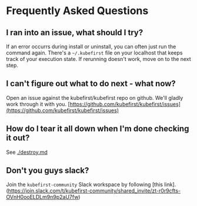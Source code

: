 # Frequently Asked Questions

## I ran into an issue, what should I try?

If an error occurrs during install or uninstall, you can often just run the command again. There's a `~/.kubefirst` file on your localhost that keeps track of your execution state. If rerunning doesn't work, move on to the next step.

## I can't figure out what to do next - what now?

Open an issue against the kubefirst/kubefirst repo on github. We'll gladly work through it with you.
[https://github.com/kubefirst/kubefirst/issues](https://github.com/kubefirst/kubefirst/issues)

## How do I tear it all down when I'm done checking it out?

See [./destroy.md](./destroy.md)

## Don't you guys slack?

Join the `kubefirst-community` Slack workspace by following [this link].(https://join.slack.com/t/kubefirst-community/shared_invite/zt-r0r9cfts-OVnH0ooELDLm9n9p2aU7fw)
